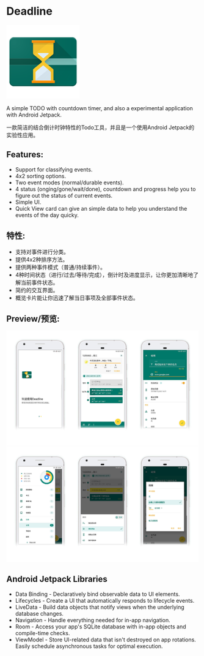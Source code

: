 # Deadline
![icon](https://github.com/Gwokhov/Deadline/blob/master/pic/ic.png)

A simple TODO with countdown timer, and also a experimental application with Android Jetpack.

一款简洁的结合倒计时钟特性的Todo工具，并且是一个使用Android Jetpack的实验性应用。

## Features:
- Support for classifying events.
- 4x2 sorting options.
- Two event modes (normal/durable events).
- 4 status (onging/gone/wait/done), countdown and progress help you to figure out the status of current events.
- Simple UI.
- Quick View card can give an simple data to help you understand the events of the day quicky. 

## 特性:
- 支持对事件进行分类。
- 提供4x2种排序方法。
- 提供两种事件模式（普通/持续事件）。
- 4种时间状态（进行/过去/等待/完成），倒计时及进度显示，让你更加清晰地了解当前事件状态。
- 简约的交互界面。
- 概览卡片能让你迅速了解当日事项及全部事件状态。

## Preview/预览:
![preview_1](https://github.com/Gwokhov/Deadline/blob/master/pic/preview_1.jpg)
![preview_2](https://github.com/Gwokhov/Deadline/blob/master/pic/preview_2.jpg)

## Android Jetpack Libraries
- Data Binding - Declaratively bind observable data to UI elements.
- Lifecycles - Create a UI that automatically responds to lifecycle events.
- LiveData - Build data objects that notify views when the underlying database changes.
- Navigation - Handle everything needed for in-app navigation.
- Room - Access your app's SQLite database with in-app objects and compile-time checks.
- ViewModel - Store UI-related data that isn't destroyed on app rotations. Easily schedule asynchronous tasks for optimal execution.
